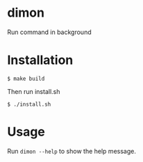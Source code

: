 # dimon
Run command in background

# Installation
```shell
$ make build
```

Then run install.sh
```shell
$ ./install.sh
```

# Usage
Run `dimon --help` to show the help message.
